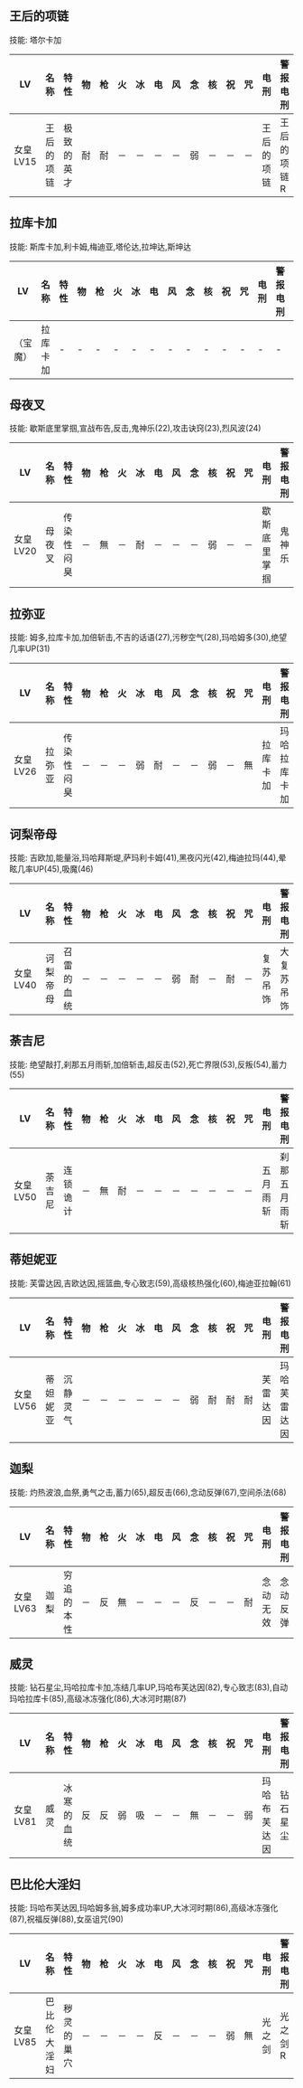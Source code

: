 ## 王后的项链

技能: 塔尔卡加

| LV   | 名称 | 特性 | 物   | 枪   | 火   | 冰   | 电   | 风   | 念   | 核   | 祝   | 咒   | 电刑 | 警报电刑 | 装备类型 |
| ---- | ---- | ---- | ---- | ---- | ---- | ---- | ---- | ---- | ---- | ---- | ---- | ---- | ---- | -------- | -------- |
|女皇LV15|王后的项链|极致的英才|耐|耐|－|－|－|－|弱|－|－|－|王后的项链|王后的项链R|饰品|

## 拉库卡加

技能: 斯库卡加,利卡姆,梅迪亚,塔伦达,拉坤达,斯坤达

| LV   | 名称 | 特性 | 物   | 枪   | 火   | 冰   | 电   | 风   | 念   | 核   | 祝   | 咒   | 电刑 | 警报电刑 | 装备类型 |
| ---- | ---- | ---- | ---- | ---- | ---- | ---- | ---- | ---- | ---- | ---- | ---- | ---- | ---- | -------- | -------- |
|（宝魔）|拉库卡加|-|-|-|-|-|-|-|-|-|-|-|-|-|-|

## 母夜叉

技能: 歇斯底里掌掴,宣战布告,反击,鬼神乐(22),攻击诀窍(23),烈风波(24)

| LV   | 名称 | 特性 | 物   | 枪   | 火   | 冰   | 电   | 风   | 念   | 核   | 祝   | 咒   | 电刑 | 警报电刑 | 装备类型 |
| ---- | ---- | ---- | ---- | ---- | ---- | ---- | ---- | ---- | ---- | ---- | ---- | ---- | ---- | -------- | -------- |
|女皇LV20|母夜叉|传染性闷臭|－|無|－|耐|－|－|－|弱|－|－|歇斯底里掌掴|鬼神乐|技能卡|

## 拉弥亚

技能: 姆多,拉库卡加,加倍斩击,不吉的话语(27),污秽空气(28),玛哈姆多(30),绝望几率UP(31)

| LV   | 名称 | 特性 | 物   | 枪   | 火   | 冰   | 电   | 风   | 念   | 核   | 祝   | 咒   | 电刑 | 警报电刑 | 装备类型 |
| ---- | ---- | ---- | ---- | ---- | ---- | ---- | ---- | ---- | ---- | ---- | ---- | ---- | ---- | -------- | -------- |
|女皇LV26|拉弥亚|传染性闷臭|－|－|－|弱|耐|－|－|弱|－|無|拉库卡加|玛哈拉库卡加|技能卡|

## 诃梨帝母

技能: 吉欧加,能量浴,玛哈拜斯堤,萨玛利卡姆(41),黑夜闪光(42),梅迪拉玛(44),晕眩几率UP(45),吸魔(46)

| LV   | 名称 | 特性 | 物   | 枪   | 火   | 冰   | 电   | 风   | 念   | 核   | 祝   | 咒   | 电刑 | 警报电刑 | 装备类型 |
| ---- | ---- | ---- | ---- | ---- | ---- | ---- | ---- | ---- | ---- | ---- | ---- | ---- | ---- | -------- | -------- |
|女皇LV40|诃梨帝母|召雷的血统|－|－|－|－|－|弱|耐|－|耐|－|复苏吊饰|大复苏吊饰|饰品|

## 荼吉尼

技能: 绝望敲打,刹那五月雨斩,加倍斩击,超反击(52),死亡界限(53),反叛(54),蓄力(55)

| LV   | 名称 | 特性 | 物   | 枪   | 火   | 冰   | 电   | 风   | 念   | 核   | 祝   | 咒   | 电刑 | 警报电刑 | 装备类型 |
| ---- | ---- | ---- | ---- | ---- | ---- | ---- | ---- | ---- | ---- | ---- | ---- | ---- | ---- | -------- | -------- |
|女皇LV50|荼吉尼|连锁诡计|－|無|耐|－|－|－|－|－|－|－|五月雨斩|刹那五月雨斩|技能卡|

## 蒂妲妮亚

技能: 芙雷达因,吉欧达因,摇篮曲,专心致志(59),高级核热强化(60),梅迪亚拉翰(61)

| LV   | 名称 | 特性 | 物   | 枪   | 火   | 冰   | 电   | 风   | 念   | 核   | 祝   | 咒   | 电刑 | 警报电刑 | 装备类型 |
| ---- | ---- | ---- | ---- | ---- | ---- | ---- | ---- | ---- | ---- | ---- | ---- | ---- | ---- | -------- | -------- |
|女皇LV56|蒂妲妮亚|沉静灵气|－|－|－|－|－|－|弱|耐|耐|耐|芙雷达因|玛哈芙雷达因|技能卡|

## 迦梨

技能: 灼热波浪,血祭,勇气之击,蓄力(65),超反击(66),念动反弹(67),空间杀法(68)

| LV   | 名称 | 特性 | 物   | 枪   | 火   | 冰   | 电   | 风   | 念   | 核   | 祝   | 咒   | 电刑 | 警报电刑 | 装备类型 |
| ---- | ---- | ---- | ---- | ---- | ---- | ---- | ---- | ---- | ---- | ---- | ---- | ---- | ---- | -------- | -------- |
|女皇LV63|迦梨|穷追的本性|－|反|無|－|－|－|反|－|－|耐|念动无效|念动反弹|技能卡|

## 威灵

技能: 钻石星尘,玛哈拉库卡加,冻结几率UP,玛哈布芙达因(82),专心致志(83),自动玛哈拉库卡(85),高级冰冻强化(86),大冰河时期(87)

| LV   | 名称 | 特性 | 物   | 枪   | 火   | 冰   | 电   | 风   | 念   | 核   | 祝   | 咒   | 电刑 | 警报电刑 | 装备类型 |
| ---- | ---- | ---- | ---- | ---- | ---- | ---- | ---- | ---- | ---- | ---- | ---- | ---- | ---- | -------- | -------- |
|女皇LV81|威灵|冰寒的血统|反|反|弱|吸|－|－|無|－|－|弱|玛哈布芙达因|钻石星尘|技能卡|

## 巴比伦大淫妇

技能: 玛哈布芙达因,玛哈姆多翁,姆多成功率UP,大冰河时期(86),高级冰冻强化(87),祝福反弹(88),女巫诅咒(90)

| LV   | 名称 | 特性 | 物   | 枪   | 火   | 冰   | 电   | 风   | 念   | 核   | 祝   | 咒   | 电刑 | 警报电刑 | 装备类型 |
| ---- | ---- | ---- | ---- | ---- | ---- | ---- | ---- | ---- | ---- | ---- | ---- | ---- | ---- | -------- | -------- |
|女皇LV85|巴比伦大淫妇|秽灵的巢穴|－|－|－|－|反|－|－|－|弱|無|光之剑|光之剑R|摩纳近战|


